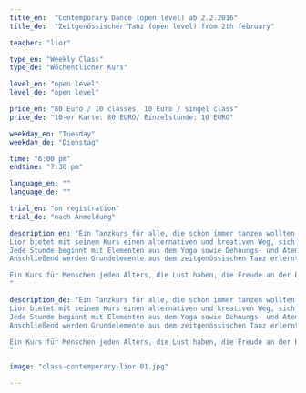 ```yaml
---
title_en:  "Contemporary Dance (open level) ab 2.2.2016"
title_de:  "Zeitgenössischer Tanz (open level) from 2th february"

teacher: "lior"

type_en: "Weekly Class"
type_de: "Wöchentlicher Kurs"

level_en: "open level"
level_de: "open level"

price_en: "80 Euro / 10 classes, 10 Euro / singel class"
price_de: "10-er Karte: 80 EURO/ Einzelstunde: 10 EURO"

weekday_en: "Tuesday"
weekday_de: "Dienstag"

time: "6:00 pm"
endtime: "7:30 pm"

language_en: ""
language_de: ""

trial_en: "on registration"
trial_de: "nach Anmeldung"

description_en: "Ein Tanzkurs für alle, die schon immer tanzen wollten oder bereits Erfahrung haben.
Lior bietet mit seinem Kurs einen alternativen und kreativen Weg, sich in Bewegung zu bringen und Sport zu machen.
Jede Stunde beginnt mit Elementen aus dem Yoga sowie Dehnungs- und Atemübungen, wodurch der gesamte Körper erwärmt wird.
Anschließend werden Grundelemente aus dem zeitgenössischen Tanz erlernt und es entstehen einfache choreographische Kombinationen verschiedener Tanztechniken.

Ein Kurs für Menschen jeden Alters, die Lust haben, die Freude an der Bewegung zu finden und mit ihrem Körper zu experimentieren.
"

description_de: "Ein Tanzkurs für alle, die schon immer tanzen wollten oder bereits Erfahrung haben.
Lior bietet mit seinem Kurs einen alternativen und kreativen Weg, sich in Bewegung zu bringen und Sport zu machen.
Jede Stunde beginnt mit Elementen aus dem Yoga sowie Dehnungs- und Atemübungen, wodurch der gesamte Körper erwärmt wird.
Anschließend werden Grundelemente aus dem zeitgenössischen Tanz erlernt und es entstehen einfache choreographische Kombinationen verschiedener Tanztechniken.

Ein Kurs für Menschen jeden Alters, die Lust haben, die Freude an der Bewegung zu finden und mit ihrem Körper zu experimentieren.
"

image: "class-contemporary-lior-01.jpg"

---
```

